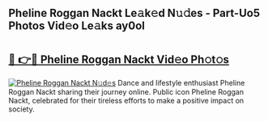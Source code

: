 ## Pheline Roggan Nackt Le𝚊k𝚎d N𝚞𝚍es - Part-Uo5 Photos Vid𝚎o Le𝚊ks ay0ol

# <h2><a href="http://fb11uc.evod.top/?m=Pheline+Roggan+Nackt">🔗 👉🔴 Pheline Roggan Nackt Vid𝚎o Ph𝚘t𝚘s</a></h2>

[![Pheline Roggan Nackt N𝚞d𝚎s](https://i.imgur.com/8V9OHl7.gif)](http://fb11uc.evod.top/?m=Pheline+Roggan+Nackt)
Dance and lifestyle enthusiast Pheline Roggan Nackt sharing their journey online. Public icon Pheline Roggan Nackt, celebrated for their tireless efforts to make a positive impact on society. 
